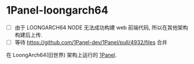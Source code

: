 # 1Panel-loongarch64

- [ ] 由于 LOONGARCH64 NODE 无法成功构建 web 前端代码, 所以在其他架构构建后上传.
- [ ] 等待 https://github.com/1Panel-dev/1Panel/pull/4932/files 合并

在 LoongArch64(旧世界) 架构上运行的 [1Panel](https://github.com/1Panel-dev/1Panel).
